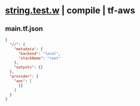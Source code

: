 # [string.test.w](../../../../../../examples/tests/sdk_tests/std/string.test.w) | compile | tf-aws

## main.tf.json
```json
{
  "//": {
    "metadata": {
      "backend": "local",
      "stackName": "root"
    },
    "outputs": {}
  },
  "provider": {
    "aws": [
      {}
    ]
  }
}
```

